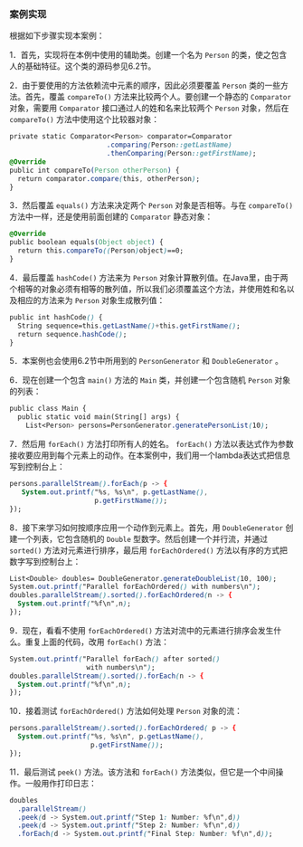 ### 案例实现

根据如下步骤实现本案例：

1．首先，实现将在本例中使用的辅助类。创建一个名为 `Person` 的类，使之包含人的基础特征。这个类的源码参见6.2节。

2．由于要使用的方法依赖流中元素的顺序，因此必须要覆盖 `Person` 类的一些方法。首先，覆盖 `compareTo()` 方法来比较两个人。要创建一个静态的 `Comparator` 对象，需要用 `Comparator` 接口通过人的姓和名来比较两个 `Person` 对象，然后在 `compareTo()` 方法中使用这个比较器对象：

```css
private static Comparator<Person> comparator=Comparator
                        .comparing(Person::getLastName)
                        .thenComparing(Person::getFirstName);
@Override
public int compareTo(Person otherPerson) {
  return comparator.compare(this, otherPerson);
}
```

3．然后覆盖 `equals()` 方法来决定两个 `Person` 对象是否相等。与在 `compareTo()` 方法中一样，还是使用前面创建的 `Comparator` 静态对象：

```css
@Override
public boolean equals(Object object) {
  return this.compareTo((Person)object)==0;
}
```

4．最后覆盖 `hashCode()` 方法来为 `Person` 对象计算散列值。在Java里，由于两个相等的对象必须有相等的散列值，所以我们必须覆盖这个方法，并使用姓和名以及相应的方法来为 `Person` 对象生成散列值：

```css
public int hashCode() {
  String sequence=this.getLastName()+this.getFirstName();
  return sequence.hashCode();
}
```

5．本案例也会使用6.2节中所用到的 `PersonGenerator` 和 `DoubleGenerator` 。

6．现在创建一个包含 `main()` 方法的 `Main` 类，并创建一个包含随机 `Person` 对象的列表：

```css
public class Main {
  public static void main(String[] args) {
    List<Person> persons=PersonGenerator.generatePersonList(10);
```

7．然后用 `forEach()` 方法打印所有人的姓名。 `forEach()` 方法以表达式作为参数接收要应用到每个元素上的动作。在本案例中，我们用一个lambda表达式把信息写到控制台上：

```css
persons.parallelStream().forEach(p -> {
   System.out.printf("%s, %s\n", p.getLastName(),
                     p.getFirstName());
});
```

8．接下来学习如何按顺序应用一个动作到元素上。首先，用 `DoubleGenerator` 创建一个列表，它包含随机的 `Double` 型数字。然后创建一个并行流，并通过 `sorted()` 方法对元素进行排序，最后用 `forEachOrdered()` 方法以有序的方式把数字写到控制台上：

```css
List<Double> doubles= DoubleGenerator.generateDoubleList(10, 100);
System.out.printf("Parallel forEachOrdered() with numbers\n");
doubles.parallelStream().sorted().forEachOrdered(n -> {
  System.out.printf("%f\n",n);
});
```

9．现在，看看不使用 `forEachOrdered()` 方法对流中的元素进行排序会发生什么。重复上面的代码，改用 `forEach()` 方法：

```css
System.out.printf("Parallel forEach() after sorted()
                   with numbers\n");
doubles.parallelStream().sorted().forEach(n -> {
  System.out.printf("%f\n",n);
});
```

10．接着测试 `forEachOrdered()` 方法如何处理 `Person` 对象的流：

```css
persons.parallelStream().sorted().forEachOrdered( p -> {
  System.out.printf("%s, %s\n", p.getLastName(),
                    p.getFirstName());
});
```

11．最后测试 `peek()` 方法。该方法和 `forEach()` 方法类似，但它是一个中间操作。一般用作打印日志：

```css
doubles
  .parallelStream()
  .peek(d -> System.out.printf("Step 1: Number: %f\n",d))
  .peek(d -> System.out.printf("Step 2: Number: %f\n",d))
  .forEach(d -> System.out.printf("Final Step: Number: %f\n",d));
```


